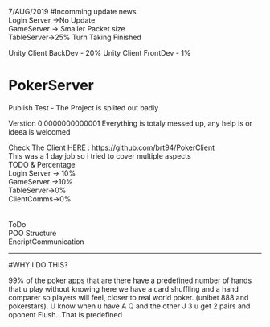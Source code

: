 7/AUG/2019
#Incomming update news <br>
Login Server ->No Update<br>
GameServer -> Smaller Packet size <br>
TableServer->25%  Turn Taking Finished<br>

Unity Client BackDev - 20%
Unity Client FrontDev - 1%


# PokerServer
Publish Test - The Project is splited out badly

Verstion 0.0000000000001 
Everything is totaly messed up, any help is or ideea is welcomed


Check The Client HERE : https://github.com/brt94/PokerClient
<br>
This was a 1 day job so i tried to cover multiple aspects 
<br>
TODO & Percentage<br>
Login Server -> 10%<br>
GameServer ->10%<br>
TableServer->0%  <br>
ClientComms->0%<br>
<br><br>
ToDo<br>
POO Structure<br>
EncriptCommunication<br>
<hr>
#WHY I DO THIS?

99% of the poker apps that are there have a predefined number of hands that u play without knowing 
here we have a card shuffling and a hand comparer so players will feel, closer to real world poker.
(unibet 888 and pokerstars).
U know when u have A Q and the other J 3 u get 2 pairs and oponent Flush...That is predefined

